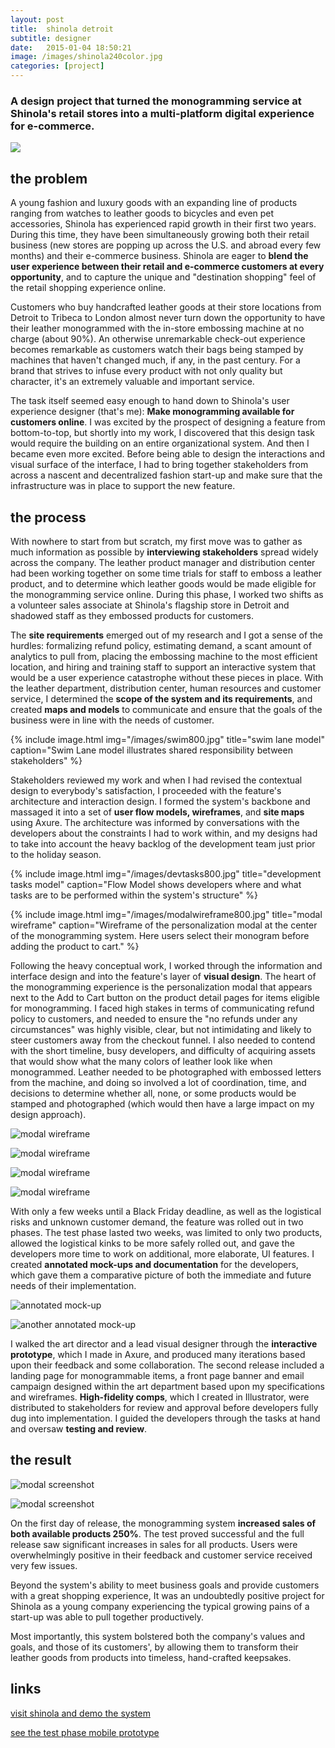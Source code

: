 ```yaml
---
layout: post
title:  shinola detroit
subtitle: designer
date:   2015-01-04 18:50:21
image: /images/shinola240color.jpg
categories: [project] 
---
```


### A design project that turned the monogramming service at Shinola's retail stores into a multi-platform digital experience for e-commerce.

<div class="image-wrapper">
<img id="first-image" src="/images/shinola.png" />
</div>

## the problem

A young fashion and luxury goods with an expanding line of products ranging from watches to leather goods to bicycles and even pet accessories, Shinola has experienced rapid growth in their first two years. During this time, they have been simultaneously growing both their retail business (new stores are popping up across the U.S. and abroad every few months) and their e-commerce business. Shinola are eager to **blend the user experience between their retail and e-commerce customers at every opportunity**, and to capture the unique and "destination shopping" feel of the retail shopping experience online.

Customers who buy handcrafted leather goods at their store locations from Detroit to Tribeca to London almost never turn down the opportunity to have their leather monogrammed with the in-store embossing machine at no charge (about 90%). An otherwise unremarkable check-out experience becomes remarkable as customers watch their bags being stamped by machines that haven't changed much, if any, in the past century. For a brand that strives to infuse every product with not only quality but character, it's an extremely valuable and important service.

The task itself seemed easy enough to hand down to Shinola's user experience designer (that's me): **Make monogramming available for customers online**. I was excited by the prospect of designing a feature from bottom-to-top, but shortly into my work, I discovered that this design task would require the building on an entire organizational system. And then I became even more excited. Before being able to design the interactions and visual surface of the interface, I had to bring together stakeholders from across a nascent and decentralized fashion start-up and make sure that the infrastructure was in place to support the new feature.

## the process

With nowhere to start from but scratch, my first move was to gather as much information as possible by **interviewing stakeholders** spread widely across the company. The leather product manager and distribution center had been working together on some time trials for staff to emboss a leather product, and to determine which leather goods would be made eligible for the monogramming service online. During this phase, I worked two shifts as a volunteer sales associate at Shinola's flagship store in Detroit and shadowed staff as they embossed products for customers.

The **site requirements** emerged out of my research and I got a sense of the hurdles: formalizing refund policy, estimating demand, a scant amount of analytics to pull from, placing the embossing machine to the most efficient location, and hiring and training staff to support an interactive system that would be a user experience catastrophe without these pieces in place. With the leather department, distribution center, human resources and customer service, I determined the **scope of the system and its requirements**, and created **maps and models** to communicate and ensure that the goals of the business were in line with the needs of customer.

{% include image.html img="/images/swim800.jpg" title="swim lane model" caption="Swim Lane model illustrates shared responsibility between stakeholders" %}

Stakeholders reviewed my work and when I had revised the contextual design to everybody's satisfaction, I proceeded with the feature's architecture and interaction design. I formed the system's backbone and massaged it into a set of **user flow models, wireframes**, and **site maps** using Axure. The architecture was informed by conversations with the developers about the constraints I had to work within, and my designs had to take into account the heavy backlog of the development team just prior to the holiday season. 


{% include image.html img="/images/devtasks800.jpg" title="development tasks model" caption="Flow Model shows developers where and what tasks are to be performed within the system's structure" %}

{% include image.html img="/images/modalwireframe800.jpg" title="modal wireframe" caption="Wireframe of the personalization modal at the center of the monogramming system. Here users select their monogram before adding the product to cart." %}

Following the heavy conceptual work, I worked through the information and interface design and into the feature's layer of **visual design**. The heart of the monogramming experience is the personalization modal that appears next to the Add to Cart button on the product detail pages for items eligible for monogramming. I faced high stakes in terms of communicating refund policy to customers, and needed to ensure the "no refunds under any circumstances" was highly visible, clear, but not intimidating and likely to steer customers away from the checkout funnel. I also needed to contend with the short timeline, busy developers, and difficulty of acquiring assets that would show what the many colors of leather look like when monogrammed. Leather needed to be photographed with embossed letters from the machine, and doing so involved a lot of coordination, time, and decisions to determine whether all, none, or some products would be stamped and photographed (which would then have a large impact on my design approach).

![modal wireframe](/images/faqcomp800.jpg)

![modal wireframe](/images/pdpscreenshot800.jpg)

![modal wireframe](/images/designalt800.jpg)

![modal wireframe](/images/modaltestmock800.jpg)

With only a few weeks until a Black Friday deadline, as well as the logistical risks and unknown customer demand, the feature was rolled out in two phases. The test phase lasted two weeks, was limited to only two products, allowed the logistical kinks to be more safely rolled out, and gave the developers more time to work on additional, more elaborate, UI features. I created **annotated mock-ups and documentation** for the developers, which gave them a comparative picture of both the immediate and future needs of their implementation.

![annotated mock-up](/images/annomockup2-800.jpg)

![another annotated mock-up](/images/annomockup1-800.jpg)

I walked the art director and a lead visual designer through the **interactive prototype**, which I made in Axure, and produced many iterations based upon their feedback and some collaboration. The second release included a landing page for monogrammable items, a front page banner and email campaign designed within the art department based upon my specifications and wireframes. **High-fidelity comps**, which I created in Illustrator, were distributed to stakeholders for review and approval before developers fully dug into implementation. I guided the developers through the tasks at hand and oversaw **testing and review**.

## the result

![modal screenshot](/images/monogrampreviewcomp800.jpg)

![modal screenshot](/images/modalfinalscreenshot800.jpg)

On the first day of release, the monogramming system **increased sales of both available products 250%**. The test proved successful and the full release saw significant increases in sales for all products. Users were overwhelmingly positive in their feedback and customer service received very few issues. 

Beyond the system's ability to meet business goals and provide customers with a great shopping experience, It was an undoubtedly positive project for Shinola as a young company experiencing the typical growing pains of a start-up was able to pull together productively. 

Most importantly, this system bolstered both the company's values and goals, and those of its customers', by allowing them to transform their leather goods from products into timeless, hand-crafted keepsakes.

## links

<div class="links">
	<p>
		<a href="http://www.shinola.com/shop/leather/monogram-collection/ipad-mini-envelope.html#color=Natural">visit shinola and demo the system</a>
	</p>
	<p>
		<a href="http://az2trs.axshare.com/monogram_selection_p1_mobile.html">see the test phase mobile prototype</a>
	</p>
</div>

